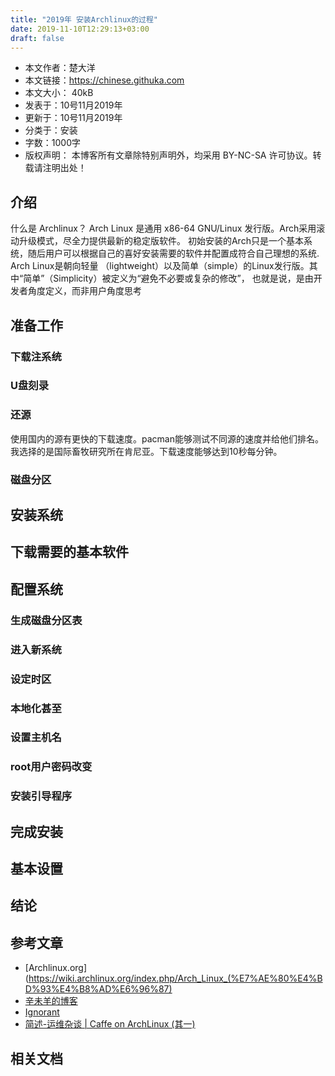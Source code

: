 ```yaml
---
title: "2019年 安装Archlinux的过程"
date: 2019-11-10T12:29:13+03:00
draft: false
---
```

* 本文作者：楚大洋
* 本文链接：https://chinese.githuka.com
* 本文大小： 40kB
* 发表于：10号11月2019年
* 更新于：10号11月2019年
* 分类于：安装
* 字数：1000字
* 版权声明： 本博客所有文章除特别声明外，均采用 BY-NC-SA 许可协议。转载请注明出处！

## 介绍
什么是 Archlinux？ Arch Linux 是通用 x86-64 GNU/Linux 发行版。Arch采用滚动升级模式，尽全力提供最新的稳定版软件。
初始安装的Arch只是一个基本系统，随后用户可以根据自己的喜好安装需要的软件并配置成符合自己理想的系统. Arch Linux是朝向轻量
（lightweight）以及简单（simple）的Linux发行版。其中“简单”（Simplicity）被定义为“避免不必要或复杂的修改”，
也就是说，是由开发者角度定义，而非用户角度思考

## 准备工作

### 下载注系统
### U盘刻录
### 还源
使用国内的源有更快的下载速度。pacman能够测试不同源的速度并给他们排名。我选择的是国际畜牧研究所在肯尼亚。下载速度能够达到10秒每分钟。
### 磁盘分区

## 安装系统

## 下载需要的基本软件

## 配置系统
### 生成磁盘分区表
### 进入新系统
### 设定时区
### 本地化甚至
### 设置主机名
### root用户密码改变
### 安装引导程序

## 完成安装


## 基本设置

## 结论

## 参考文章

* [Archlinux.org](https://wiki.archlinux.org/index.php/Arch_Linux_(%E7%AE%80%E4%BD%93%E4%B8%AD%E6%96%87)
* [辛未羊的博客](http://panqiincs.me/2019/06/05/after-installing-manjaro/)
* [Ignorant](https://idzc.me/)
* [简述-运维杂谈 | Caffe on ArchLinux (其一)](https://www.jianshu.com/p/de86e28d10c2)

## 相关文档
